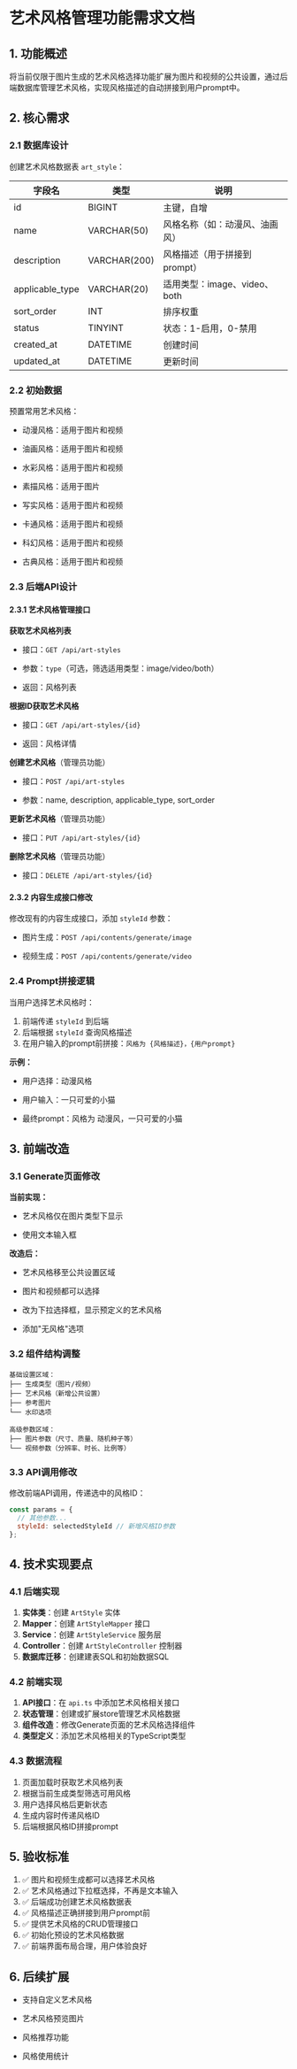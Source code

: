 # 艺术风格管理功能需求文档

## 1. 功能概述

将当前仅限于图片生成的艺术风格选择功能扩展为图片和视频的公共设置，通过后端数据库管理艺术风格，实现风格描述的自动拼接到用户prompt中。

## 2. 核心需求

### 2.1 数据库设计

创建艺术风格数据表 `art_style`：

| 字段名              | 类型           | 说明                    |
| ---------------- | ------------ | --------------------- |
| id               | BIGINT       | 主键，自增                 |
| name             | VARCHAR(50)  | 风格名称（如：动漫风、油画风）       |
| description      | VARCHAR(200) | 风格描述（用于拼接到prompt）     |
| applicable\_type | VARCHAR(20)  | 适用类型：image、video、both |
| sort\_order      | INT          | 排序权重                  |
| status           | TINYINT      | 状态：1-启用，0-禁用          |
| created\_at      | DATETIME     | 创建时间                  |
| updated\_at      | DATETIME     | 更新时间                  |

### 2.2 初始数据

预置常用艺术风格：

* 动漫风格：适用于图片和视频

* 油画风格：适用于图片和视频

* 水彩风格：适用于图片和视频

* 素描风格：适用于图片

* 写实风格：适用于图片和视频

* 卡通风格：适用于图片和视频

* 科幻风格：适用于图片和视频

* 古典风格：适用于图片和视频

### 2.3 后端API设计

#### 2.3.1 艺术风格管理接口

**获取艺术风格列表**

* 接口：`GET /api/art-styles`

* 参数：`type`（可选，筛选适用类型：image/video/both）

* 返回：风格列表

**根据ID获取艺术风格**

* 接口：`GET /api/art-styles/{id}`

* 返回：风格详情

**创建艺术风格**（管理员功能）

* 接口：`POST /api/art-styles`

* 参数：name, description, applicable\_type, sort\_order

**更新艺术风格**（管理员功能）

* 接口：`PUT /api/art-styles/{id}`

**删除艺术风格**（管理员功能）

* 接口：`DELETE /api/art-styles/{id}`

#### 2.3.2 内容生成接口修改

修改现有的内容生成接口，添加 `styleId` 参数：

* 图片生成：`POST /api/contents/generate/image`

* 视频生成：`POST /api/contents/generate/video`

### 2.4 Prompt拼接逻辑

当用户选择艺术风格时：

1. 前端传递 `styleId` 到后端
2. 后端根据 `styleId` 查询风格描述
3. 在用户输入的prompt前拼接：`风格为 {风格描述}，{用户prompt}`

**示例：**

* 用户选择：动漫风格

* 用户输入：一只可爱的小猫

* 最终prompt：风格为 动漫风，一只可爱的小猫

## 3. 前端改造

### 3.1 Generate页面修改

**当前实现：**

* 艺术风格仅在图片类型下显示

* 使用文本输入框

**改造后：**

* 艺术风格移至公共设置区域

* 图片和视频都可以选择

* 改为下拉选择框，显示预定义的艺术风格

* 添加"无风格"选项

### 3.2 组件结构调整

```
基础设置区域：
├── 生成类型（图片/视频）
├── 艺术风格（新增公共设置）
├── 参考图片
└── 水印选项

高级参数区域：
├── 图片参数（尺寸、质量、随机种子等）
└── 视频参数（分辨率、时长、比例等）
```

### 3.3 API调用修改

修改前端API调用，传递选中的风格ID：

```javascript
const params = {
  // 其他参数...
  styleId: selectedStyleId // 新增风格ID参数
};
```

## 4. 技术实现要点

### 4.1 后端实现

1. **实体类**：创建 `ArtStyle` 实体
2. **Mapper**：创建 `ArtStyleMapper` 接口
3. **Service**：创建 `ArtStyleService` 服务层
4. **Controller**：创建 `ArtStyleController` 控制器
5. **数据库迁移**：创建建表SQL和初始数据SQL

### 4.2 前端实现

1. **API接口**：在 `api.ts` 中添加艺术风格相关接口
2. **状态管理**：创建或扩展store管理艺术风格数据
3. **组件改造**：修改Generate页面的艺术风格选择组件
4. **类型定义**：添加艺术风格相关的TypeScript类型

### 4.3 数据流程

1. 页面加载时获取艺术风格列表
2. 根据当前生成类型筛选可用风格
3. 用户选择风格后更新状态
4. 生成内容时传递风格ID
5. 后端根据风格ID拼接prompt

## 5. 验收标准

1. ✅ 图片和视频生成都可以选择艺术风格
2. ✅ 艺术风格通过下拉框选择，不再是文本输入
3. ✅ 后端成功创建艺术风格数据表
4. ✅ 风格描述正确拼接到用户prompt前
5. ✅ 提供艺术风格的CRUD管理接口
6. ✅ 初始化预设的艺术风格数据
7. ✅ 前端界面布局合理，用户体验良好

## 6. 后续扩展

* 支持自定义艺术风格

* 艺术风格预览图片

* 风格推荐功能

* 风格使用统计

